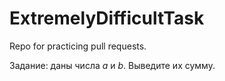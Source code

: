 # ExtremelyDifficultTask

Repo for practicing pull requests.

Задание: даны числа *a* и *b*. Выведите их сумму.